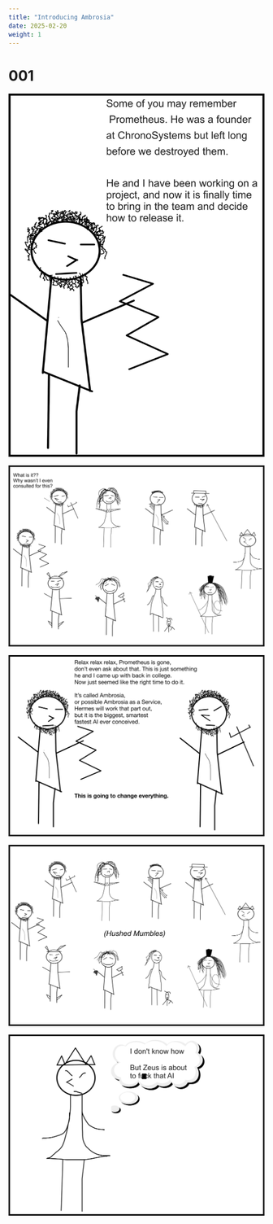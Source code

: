 ```yaml
---
title: "Introducing Ambrosia"
date: 2025-02-20 
weight: 1
---
```


# 001


<img class = 'comic' src='/assets/cartoon/001/s1b1.jpg'> <br />

<img class = 'comic' src='/assets/cartoon/001/s1b2.jpg'> <br />

<img class = 'comic' src='/assets/cartoon/001/s1b3.jpg'> <br />

<img class = 'comic' src='/assets/cartoon/001/s1b4.jpg'> <br />

<img class = 'comic' src='/assets/cartoon/001/001-s5-censor.jpg'>

